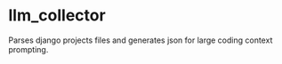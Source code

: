 # llm_collector
Parses django projects files and generates json for large coding context prompting.
